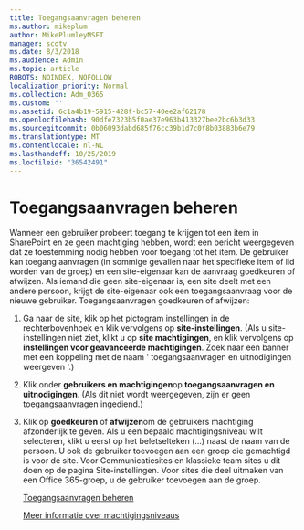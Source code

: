 ```yaml
---
title: Toegangsaanvragen beheren
ms.author: mikeplum
author: MikePlumleyMSFT
manager: scotv
ms.date: 8/3/2018
ms.audience: Admin
ms.topic: article
ROBOTS: NOINDEX, NOFOLLOW
localization_priority: Normal
ms.collection: Adm_O365
ms.custom: ''
ms.assetid: 6c1a4b19-5915-428f-bc57-40ee2af62178
ms.openlocfilehash: 90dfe7323b5f0ae37e963b413327bee2bc6b3d33
ms.sourcegitcommit: 0b06093dabd685f76cc39b1d7c0f8b03883b6e79
ms.translationtype: MT
ms.contentlocale: nl-NL
ms.lasthandoff: 10/25/2019
ms.locfileid: "36542491"
---
```

# <a name="manage-access-requests"></a>Toegangsaanvragen beheren

Wanneer een gebruiker probeert toegang te krijgen tot een item in SharePoint en ze geen machtiging hebben, wordt een bericht weergegeven dat ze toestemming nodig hebben voor toegang tot het item. De gebruiker kan toegang aanvragen (in sommige gevallen naar het specifieke item of lid worden van de groep) en een site-eigenaar kan de aanvraag goedkeuren of afwijzen. Als iemand die geen site-eigenaar is, een site deelt met een andere persoon, krijgt de site-eigenaar ook een toegangsaanvraag voor de nieuwe gebruiker. Toegangsaanvragen goedkeuren of afwijzen:
  
1. Ga naar de site, klik op het pictogram instellingen in de rechterbovenhoek en klik vervolgens op **site-instellingen**. (Als u site-instellingen niet ziet, klikt u op **site machtigingen**, en klik vervolgens op **instellingen voor geavanceerde machtigingen**. Zoek naar een banner met een koppeling met de naam ' toegangsaanvragen en uitnodigingen weergeven '.)
    
2. Klik onder **gebruikers en machtigingen**op **toegangsaanvragen en uitnodigingen**. (Als dit niet wordt weergegeven, zijn er geen toegangsaanvragen ingediend.)
    
3. Klik op **goedkeuren** of **afwijzen**om de gebruikers machtiging afzonderlijk te geven. Als u een bepaald machtigingsniveau wilt selecteren, klikt u eerst op het beletselteken (...) naast de naam van de persoon. U ook de gebruiker toevoegen aan een groep die gemachtigd is voor de site. Voor Communicatiesites en klassieke team sites u dit doen op de pagina Site-instellingen. Voor sites die deel uitmaken van een Office 365-groep, u de gebruiker toevoegen aan de groep.
    
    [Toegangsaanvragen beheren](https://go.microsoft.com/fwlink/?linkid=2008747)
    
    [Meer informatie over machtigingsniveaus](https://go.microsoft.com/fwlink/?linkid=867071)
    

